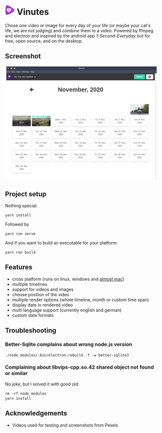 # ![Vinutes](public/icons/32x32.png) Vinutes

Chose one video or image for every day of your life (or maybe your cat's life, we are not judging) and combine them to a video.
Powered by ffmpeg and electron and inspired by the android app _1-Second-Everyday_ but for free, open source, and on the desktop.

## Screenshot
![Calendar View](docs/img/calendar-view-filled.png)

## Project setup
Nothing special:
```
yarn install
```
Followed by
```
yarn run serve
```
And if you want to build an executable for your platform:
```
yarn run build
```

## Features

* cross platform (runs on linux, windows and [almost mac](https://github.com/danielroehrig/vinutes/issues/34))
* multiple timelines
* support for videos and images
* choose position of the video
* multiple render options (whole timeline, month or custom time span)
* display date in rendered video
* multi language support (currently english and german)
* custom date formats

## Troubleshooting

### Better-Sqlite complains about wrong node.js version
```
./node_modules/.bin/electron-rebuild -f -w better-sqlite3
```

### Complaining about libvips-cpp.so.42 shared object not found or similar 
No joke, but I solved it with good old:
```
rm -rf node_modules
yarn install
```

## Acknowledgements
* Videos used for testing and screenshots from Pexels